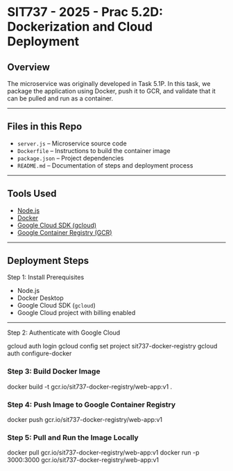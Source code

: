 # SIT737 - 2025 - Prac 5.2D: Dockerization and Cloud Deployment

## Overview


The microservice was originally developed in Task 5.1P. In this task, we package the application using Docker, push it to GCR, and validate that it can be pulled and run as a container.

---

## Files in this Repo

- `server.js` – Microservice source code
- `Dockerfile` – Instructions to build the container image
- `package.json` – Project dependencies
- `README.md` – Documentation of steps and deployment process

---

## Tools Used

- [Node.js](https://nodejs.org/)
- [Docker](https://www.docker.com/)
- [Google Cloud SDK (gcloud)](https://cloud.google.com/sdk/docs/install)
- [Google Container Registry (GCR)](https://cloud.google.com/container-registry)

---

## Deployment Steps
 Step 1: Install Prerequisites

- Node.js
- Docker Desktop
- Google Cloud SDK (`gcloud`)
- Google Cloud project with billing enabled

---

Step 2: Authenticate with Google Cloud

gcloud auth login
gcloud config set project sit737-docker-registry
gcloud auth configure-docker

### Step 3: Build Docker Image
docker build -t gcr.io/sit737-docker-registry/web-app:v1 .

### Step 4: Push Image to Google Container Registry
docker push gcr.io/sit737-docker-registry/web-app:v1


### Step 5: Pull and Run the Image Locally
docker pull gcr.io/sit737-docker-registry/web-app:v1
docker run -p 3000:3000 gcr.io/sit737-docker-registry/web-app:v1
